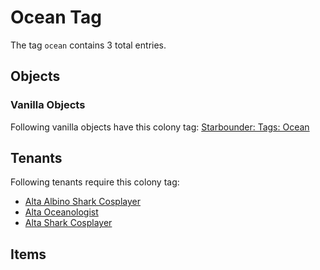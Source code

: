 # Ocean Tag

The tag `ocean` contains 3 total entries.

## Objects

### Vanilla Objects

Following vanilla objects have this colony tag: [Starbounder: Tags: Ocean](https://starbounder.org/Tag:Ocean)

## Tenants

Following tenants require this colony tag:

- [Alta Albino Shark Cosplayer](https://ceterai.github.io/MyEnternia/Wiki/AltaAlbinoSharkCosplayer)
- [Alta Oceanologist](https://ceterai.github.io/MyEnternia/Wiki/AltaOceanologist)
- [Alta Shark Cosplayer](https://ceterai.github.io/MyEnternia/Wiki/AltaSharkCosplayer)

## Items
